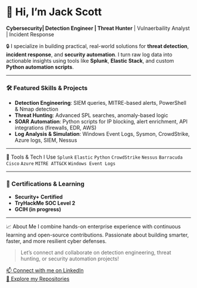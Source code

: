 
# 👋 Hi, I’m Jack Scott

**Cybersecurity| Detection Engineer | Threat Hunter** | Vulnaerbaility Analyst | Incident Response

🔒 I specialize in building practical, real-world solutions for **threat detection**, **incident response**, and **security automation**. I turn raw log data into actionable insights using tools like **Splunk**, **Elastic Stack**, and custom **Python automation scripts**.

---

### 🛠️ Featured Skills & Projects
- **Detection Engineering**: SIEM queries, MITRE-based alerts, PowerShell & Nmap detection
- **Threat Hunting**: Advanced SPL searches, anomaly-based logic
- **SOAR Automation**: Python scripts for IP blocking, alert enrichment, API integrations (firewalls, EDR, AWS)
- **Log Analysis & Simulation**: Windows Event Logs, Sysmon, CrowdStrike, Azure logs, SIEM, Nessus

---

 🎯 Tools & Tech I Use
`Splunk` `Elastic` `Python` `CrowdStrike` `Nessus` `Barracuda` `Cisco` `Azure` `MITRE ATT&CK` `Windows Event Logs`

---

### 🧠 Certifications & Learning
- **Security+ Certified**
- **TryHackMe SOC Level 2**
- **GCIH (in progress)**

---

📈 About Me
I combine hands-on enterprise experience with continuous learning and open-source contributions. Passionate about building smarter, faster, and more resilient cyber defenses.

> Let’s connect and collaborate on detection engineering, threat hunting, or security automation projects!

[📫 Connect with me on LinkedIn](https://www.linkedin.com/in/your-link)  
[📁 Explore my Repositories](https://github.com/sjack8313?tab=repositories)

